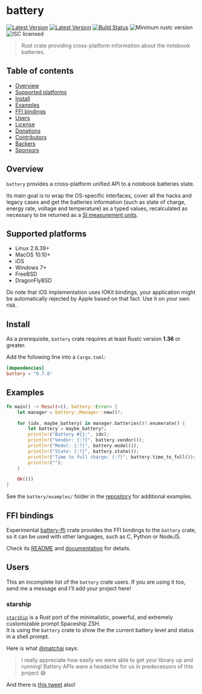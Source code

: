 # battery

[![Latest Version](https://img.shields.io/crates/v/starship-battery.svg)](https://crates.io/crates/starship-battery)
[![Latest Version](https://docs.rs/starship-battery/badge.svg)](https://docs.rs/starship-battery)
[![Build Status](https://github.com/starship/rust-battery/workflows/Continuous%20integration/badge.svg)](https://github.com/starship/starship-battery/actions?workflow=Continuous+integration)
![Minimum rustc version](https://img.shields.io/badge/rustc-1.36+-yellow.svg)
![ISC licensed](https://img.shields.io/badge/license-ISC-blue.svg)

> Rust crate providing cross-platform information about the notebook batteries.

## Table of contents

 * [Overview](#overview)
 * [Supported platforms](#supported-platforms)
 * [Install](#install)
 * [Examples](#examples)
 * [FFI bindings](#ffi-bindings)
 * [Users](#users)
 * [License](#license)
 * [Donations](#donations)
 * [Contributors](#contributors)
 * [Backers](#backers)
 * [Sponsors](#sponsors)

## Overview

`battery` provides a cross-platform unified API to a notebook batteries state.

Its main goal is to wrap the OS-specific interfaces, cover all the hacks and legacy cases
and get the batteries information (such as state of charge, energy rate, voltage and temperature)
as a typed values, recalculated as necessary to be returned as a [SI measurement units](https://www.bipm.org/en/measurement-units/).

## Supported platforms

* Linux 2.6.39+
* MacOS 10.10+
* iOS
* Windows 7+
* FreeBSD
* DragonFlyBSD

Do note that iOS implementation uses IOKit bindings, your application
might be automatically rejected by Apple based on that fact. Use it on your own risk.

## Install

As a prerequisite, `battery` crate requires at least Rustc version **1.36** or greater.

Add the following line into a `Cargo.toml`:

```toml
[dependencies]
battery = "0.7.8"
```

## Examples

```rust
fn main() -> Result<(), battery::Error> {
    let manager = battery::Manager::new()?;

    for (idx, maybe_battery) in manager.batteries()?.enumerate() {
        let battery = maybe_battery?;
        println!("Battery #{}:", idx);
        println!("Vendor: {:?}", battery.vendor());
        println!("Model: {:?}", battery.model());
        println!("State: {:?}", battery.state());
        println!("Time to full charge: {:?}", battery.time_to_full());
        println!("");
    }

    Ok(())
}
```

See the `battery/examples/` folder in the [repository](https://github.com/svartalf/rust-battery/blob/master/battery/examples/simple.rs)
for additional examples.

## FFI bindings

Experimental [battery-ffi](https://crates.io/crates/battery-ffi) crate provides the FFI bindings to the `battery` crate,
so it can be used with other languages, such as C, Python or NodeJS.

Check its [README](https://github.com/svartalf/rust-battery/tree/master/battery-ffi)
and [documentation](https://docs.rs/battery-ffi) for details.

## Users

This an incomplete list of the `battery` crate users. If you are using it too,
send me a message and I'll add your project here!

### starship

[`starship`](https://github.com/starship/starship) is a Rust port of the minimalistic, powerful,
and extremely customizable prompt Spaceship ZSH.\
It is using the `battery` crate to show the the current battery level and status in a shell prompt.

Here is what [@matchai](https://github.com/matchai) says:

> I really appreciate how easily we were able to get your library up and running!
> Battery APIs were a headache for us in predecessors of this project 😅

And there is [this tweet](https://twitter.com/matchai/status/1135906726392283136) also!
